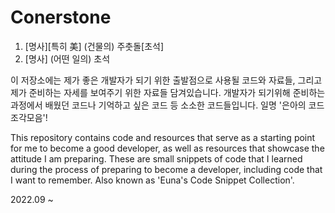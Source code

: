 # Conerstone
1. [명사][특히 美] (건물의) 주춧돌[초석]
2. [명사] (어떤 일의) 초석

이 저장소에는 제가 좋은 개발자가 되기 위한 출발점으로 사용될 코드와 자료들, 그리고 제가 준비하는 자세를 보여주기 위한 자료들 담겨있습니다.
개발자가 되기위해 준비하는 과정에서 배웠던 코드나 기억하고 싶은 코드 등 소소한 코드들입니다.
일명 '은아의 코드조각모음'!

This repository contains code and resources that serve as a starting point for me to become a good developer, as well as resources that showcase the attitude I am preparing.
These are small snippets of code that I learned during the process of preparing to become a developer, including code that I want to remember.
Also known as 'Euna's Code Snippet Collection'.

2022.09 ~
